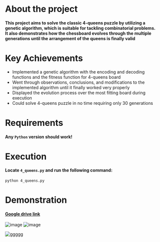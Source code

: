 # About the project
#### This project aims to solve the classic 4-queens puzzle by utilizing a genetic algorithm, which is suitable for tackling combinatorial problems. It also demonstrates how the chessboard evolves through the multiple generations until the arrangement of the queens is finally valid

# Key Achievements
* Implemented a genetic algorithm with the encoding and decoding functions and the fitness function for 4-queens board 
* Went through observations, conclusions, and modifications to the implemented algorithm until it finally worked very properly
* Displayed the evolution process over the most fitting board during execution 
* Could solve 4-queens puzzle in no time requiring only 30 generations 


# Requirements
#### Any `Python` version should work!

# Execution
#### Locate `4_queens.py` and run the following command:
```
python 4_queens.py
```

# Demonstration

#### [Google drive link](https://drive.google.com/file/d/1TQSPZYRlYxPVGmBk8n_qeH7sMHErnzCm/view?usp=share_link)

![image](https://github.com/GalaluddinOwais/4-Queens-Solver/assets/111979327/d88412f8-b7cb-4f13-8001-89e8a537f3e9)
![image](https://github.com/GalaluddinOwais/4-Queens-Solver/assets/111979327/331918f0-8445-44bb-ace9-39ed0526f81d)

![ggggg](https://github.com/GalaluddinOwais/4-Queens-Solver/assets/111979327/1a85bba9-b18b-49be-bd99-46add44ac095)
